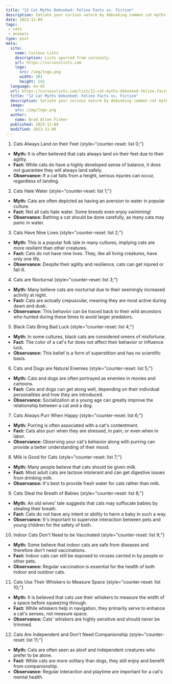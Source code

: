 ```yaml
---
title: "12 Cat Myths Debunked: Feline Facts vs. Fiction"
description: Satiate your curious nature by debunking common cat myths. Learn the reality behind feline facts and fiction, breaking down age-old misconceptions about cats.
date: 2023-11-09
tags:
 - cats
 - animals
type: post
meta:
  site:
    name: Curious Lists
    description: Lists spurred from curiosity.
    url: https://curiouslists.com
    logo:
      src: /img/logo.png
      width: 301
      height: 242
  language: en-US
  url: https://curiouslists.com/list/12-cat-myths-debunked-feline-facts-vs-fiction
  title: "12 Cat Myths Debunked: Feline Facts vs. Fiction"
  description: Satiate your curious nature by debunking common cat myths. Learn the reality behind feline facts and fiction, breaking down age-old misconceptions about cats.
  image:
    src: /img/logo.png
  author:
    name: Brad Allen Fisher
  published: 2023-11-09
  modified: 2023-11-09
---
```



1. Cats Always Land on their Feet {style="counter-reset: list 0;"}
  - **Myth:** It is often believed that cats always land on their feet due to their agility.
  - **Fact:** While cats do have a highly developed sense of balance, it does not guarantee they will always land safely.
  - **Observance:** If a cat falls from a height, serious injuries can occur, regardless of landing.

2. Cats Hate Water {style="counter-reset: list 1;"}
  - **Myth:** Cats are often depicted as having an aversion to water in popular culture.
  - **Fact:** Not all cats hate water. Some breeds even enjoy swimming!
  - **Observance:** Bathing a cat should be done carefully, as many cats may panic in water.

3. Cats Have Nine Lives {style="counter-reset: list 2;"}
  - **Myth:** This is a popular folk tale in many cultures, implying cats are more resilient than other creatures.
  - **Fact:** Cats do not have nine lives. They, like all living creatures, have only one life.
  - **Observance:** Despite their agility and resilience, cats can get injured or fall ill.

4. Cats are Nocturnal {style="counter-reset: list 3;"}
  - **Myth:** Many believe cats are nocturnal due to their seemingly increased activity at night.
  - **Fact:** Cats are actually crepuscular, meaning they are most active during dawn and dusk.
  - **Observance:** This behavior can be traced back to their wild ancestors who hunted during these times to avoid larger predators.

5. Black Cats Bring Bad Luck {style="counter-reset: list 4;"}
  - **Myth:** In some cultures, black cats are considered omens of misfortune.
  - **Fact:** The color of a cat's fur does not affect their behavior or influence luck.
  - **Observance:** This belief is a form of superstition and has no scientific basis.

6. Cats and Dogs are Natural Enemies {style="counter-reset: list 5;"}
  - **Myth:** Cats and dogs are often portrayed as enemies in movies and cartoons.
  - **Fact:** Cats and dogs can get along well, depending on their individual personalities and how they are introduced.
  - **Observance:** Socialization at a young age can greatly improve the relationship between a cat and a dog.

7. Cats Always Purr When Happy {style="counter-reset: list 6;"}
  - **Myth:** Purring is often associated with a cat's contentment.
  - **Fact:** Cats also purr when they are stressed, in pain, or even when in labor.
  - **Observance:** Observing your cat's behavior along with purring can provide a better understanding of their mood.

8. Milk is Good for Cats {style="counter-reset: list 7;"}
  - **Myth:** Many people believe that cats should be given milk.
  - **Fact:** Most adult cats are lactose intolerant and can get digestive issues from drinking milk.
  - **Observance:** It's best to provide fresh water for cats rather than milk.

9. Cats Steal the Breath of Babies {style="counter-reset: list 8;"}
  - **Myth:** An old wives' tale suggests that cats may suffocate babies by stealing their breath.
  - **Fact:** Cats do not have any intent or ability to harm a baby in such a way.
  - **Observance:** It's important to supervise interaction between pets and young children for the safety of both.

10. Indoor Cats Don't Need to be Vaccinated {style="counter-reset: list 9;"}
   - **Myth:** Some believe that indoor cats are safe from diseases and therefore don't need vaccinations.
   - **Fact:** Indoor cats can still be exposed to viruses carried in by people or other pets.
   - **Observance:** Regular vaccination is essential for the health of both indoor and outdoor cats.

11. Cats Use Their Whiskers to Measure Space {style="counter-reset: list 10;"}
   - **Myth:** It is believed that cats use their whiskers to measure the width of a space before squeezing through.
   - **Fact:** While whiskers help in navigation, they primarily serve to enhance a cat's senses, not measure space.
   - **Observance:** Cats' whiskers are highly sensitive and should never be trimmed.

12. Cats Are Independent and Don't Need Companionship {style="counter-reset: list 11;"}
   - **Myth:** Cats are often seen as aloof and independent creatures who prefer to be alone.
   - **Fact:** While cats are more solitary than dogs, they still enjoy and benefit from companionship.
   - **Observance:** Regular interaction and playtime are important for a cat's mental health.